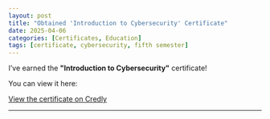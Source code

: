 ```yaml
---
layout: post
title: "Obtained 'Introduction to Cybersecurity' Certificate"
date: 2025-04-06
categories: [Certificates, Education]
tags: [certificate, cybersecurity, fifth semester]
---
```


I’ve earned the **"Introduction to Cybersecurity"** certificate!

You can view it here:

[View the certificate on Credly](https://www.credly.com/badges/64f56c28-60c2-41f2-b0e0-18a9f106b611)

---

